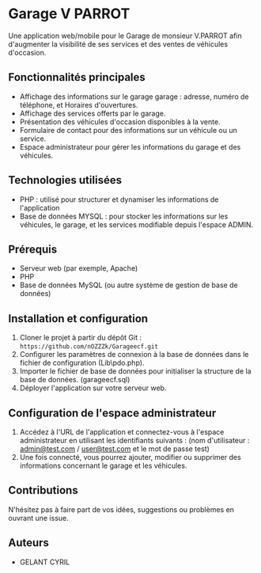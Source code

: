 # Garage V PARROT 

Une application web/mobile pour le Garage de monsieur V.PARROT afin d'augmenter la visibilité de ses services et des ventes de véhicules d'occasion.

## Fonctionnalités principales

- Affichage des informations sur le garage garage : adresse, numéro de téléphone, et Horaires d'ouvertures.
- Affichage des services offerts par le garage.
- Présentation des véhicules d'occasion disponibles à la vente.
- Formulaire de contact pour des informations sur un véhicule ou un service.
- Espace administrateur pour gérer les informations du garage et des véhicules.

## Technologies utilisées

- PHP : utilisé pour structurer et dynamiser les informations de l'application
- Base de données MYSQL : pour stocker les informations sur les véhicules, le garage, et les services modifiable depuis l'espace ADMIN.

## Prérequis

- Serveur web (par exemple, Apache)
- PHP
- Base de données MySQL (ou autre système de gestion de base de données)

## Installation et configuration

1. Cloner le projet à partir du dépôt Git : `https://github.com/nOZZZk/Garageecf.git`
2. Configurer les paramètres de connexion à la base de données dans le fichier de configuration (Lib\pdo.php).
3. Importer le fichier de base de données pour initialiser la structure de la base de données. (garageecf.sql)
4. Déployer l'application sur votre serveur web.

## Configuration de l'espace administrateur

1. Accédez à l'URL de l'application et connectez-vous à l'espace administrateur en utilisant les identifiants suivants : (nom d'utilisateur : admin@test.com / user@test.com et le mot de passe test)
2. Une fois connecté, vous pourrez ajouter, modifier ou supprimer des informations concernant le garage et les véhicules.

## Contributions

N'hésitez pas à faire part de vos idées, suggestions ou problèmes en ouvrant une issue.

## Auteurs

- GELANT CYRIL
